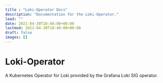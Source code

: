 ```yaml
---
title : "Loki-Operator Docs"
description: "Documentation for the Loki-Operator."
lead: ""
date: 2021-04-30T10:40:00+00:00
lastmod: 2021-04-30T10:40:00+00:00
draft: false
images: []
---
```


# Loki-Operator

A Kubernetes Operator for Loki provided by the Grafana Loki SIG operator.
